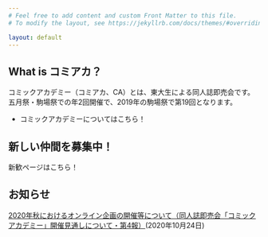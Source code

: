 ```yaml
---
# Feel free to add content and custom Front Matter to this file.
# To modify the layout, see https://jekyllrb.com/docs/themes/#overriding-theme-defaults

layout: default
---
```


## What is コミアカ？

コミックアカデミー（コミアカ、CA）とは、東大生による同人誌即売会です。
五月祭・駒場祭での年2回開催で、2019年の駒場祭で第19回となります。

- コミックアカデミーについてはこちら！

## 新しい仲間を募集中！

新歓ページはこちら！

## お知らせ

<div class="redbox">
<a href="covid19_20201024.html">2020年秋におけるオンライン企画の開催等について（同人誌即売会「コミックアカデミー」開催見通しについて・第4報）</a>(2020年10月24日)
</div>
